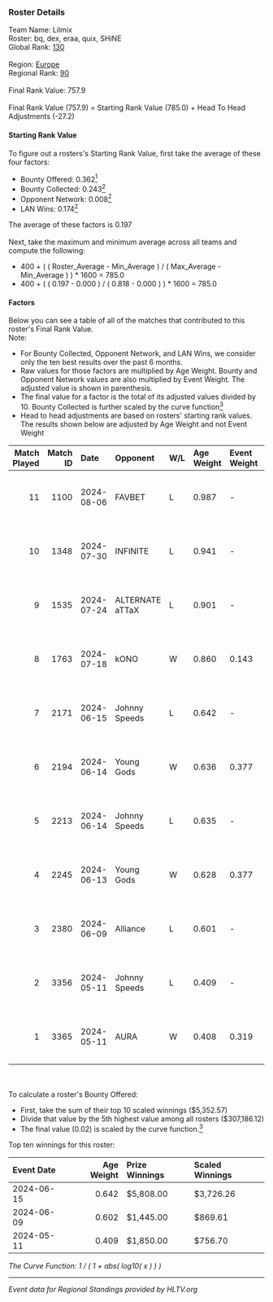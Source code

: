 ### Roster Details<br />
Team Name: Lilmix<br />
Roster: bq, dex, eraa, quix, SHiNE<br />
Global Rank: [130](../../standings_global_2024_09_07.md)<br />
<br />
Region: [Europe]( ../../standings_europe_2024_09_07.md)<br />
Regional Rank: [90]( ../../standings_europe_2024_09_07.md)<br />
<br />
Final Rank Value:  757.9<br />
<br />
Final Rank Value (757.9) = Starting Rank Value (785.0) + Head To Head Adjustments (-27.2)<br />

#### Starting Rank Value<br />
To figure out a rosters's Starting Rank Value, first take the average of these four factors:<br />
- Bounty Offered: 0.362[<sup>1</sup>](#table2)
- Bounty Collected: 0.243[<sup>2</sup>](#table1)
- Opponent Network: 0.008[<sup>2</sup>](#table1)
- LAN Wins: 0.174[<sup>2</sup>](#table1)

The average of these factors is 0.197<br />
<br />
Next, take the maximum and minimum average across all teams and compute the following:<br />
- 400 + ( ( Roster_Average - Min_Average ) / ( Max_Average - Min_Average ) ) * 1600 = 785.0
- 400 + ( ( 0.197 - 0.000 ) / ( 0.818 - 0.000 ) ) * 1600 = 785.0


#### Factors<br />
Below you can see a table of all of the matches that contributed to this roster's Final Rank Value.<br />
Note:<br />

- For Bounty Collected, Opponent Network, and LAN Wins, we consider only the ten best results over the past 6 months.
- Raw values for those factors are multiplied by Age Weight. Bounty and Opponent Network values are also multiplied by Event Weight. The adjusted value is shown in parenthesis.
- The final value for a factor is the total of its adjusted values divided by 10. Bounty Collected is further scaled by the curve function[<sup>3</sup>](#curveFunction)
- Head to head adjustments are based on rosters' starting rank values. The results shown below are adjusted by Age Weight and not Event Weight
<span id="table1"></span><br />


| Match Played | Match ID | Date       | Opponent        | W/L | Age Weight | Event Weight | Bounty Collected | Opponent Network | LAN Wins  | H2H Adj. | Roster                      |
| -: | -: | :- | :- | :- | :- | :- | :- | :- | :- | -: | :- |
|           11 |     1100 | 2024-08-06 | FAVBET          | L   | 0.987      | -            | -                | -                | -         |   -13.22 | bq, dex, eraa, quix, SHiNE  |
|           10 |     1348 | 2024-07-30 | INFINITE        | L   | 0.941      | -            | -                | -                | -         |   -22.16 | bq, dex, L00m1, quix, SHiNE |
|            9 |     1535 | 2024-07-24 | ALTERNATE aTTaX | L   | 0.901      | -            | -                | -                | -         |   -10.64 | bq, dex, L00m1, quix, SHiNE |
|            8 |     1763 | 2024-07-18 | kONO            | W   | 0.860      | 0.143        | 0.025 (0.003)    | 0.550 (0.068)    | 0 (0.000) |    14.45 | bq, dex, L00m1, quix, SHiNE |
|            7 |     2171 | 2024-06-15 | Johnny Speeds   | L   | 0.642      | -            | -                | -                | -         |    -2.59 | bq, dex, poiii, quix, zyyx  |
|            6 |     2194 | 2024-06-14 | Young Gods      | W   | 0.636      | 0.377        | 0.006 (0.001)    | 0.024 (0.006)    | 1 (0.636) |     7.03 | bq, dex, poiii, quix, zyyx  |
|            5 |     2213 | 2024-06-14 | Johnny Speeds   | L   | 0.635      | -            | -                | -                | -         |    -2.54 | bq, dex, poiii, quix, zyyx  |
|            4 |     2245 | 2024-06-13 | Young Gods      | W   | 0.628      | 0.377        | 0.006 (0.001)    | 0.024 (0.006)    | 1 (0.628) |     7.07 | bq, dex, poiii, quix, zyyx  |
|            3 |     2380 | 2024-06-09 | Alliance        | L   | 0.601      | -            | -                | -                | -         |    -8.26 | bq, dex, poiii, quix, zyyx  |
|            2 |     3356 | 2024-05-11 | Johnny Speeds   | L   | 0.409      | -            | -                | -                | -         |    -1.51 | bq, dex, poiii, quix, zyyx  |
|            1 |     3365 | 2024-05-11 | AURA            | W   | 0.408      | 0.319        | 0.013 (0.002)    | 0.041 (0.005)    | 1 (0.408) |     5.21 | bq, dex, poiii, quix, zyyx  |

<br />
<span id="table2"></span><br />
To calculate a roster's Bounty Offered:<br />

- First, take the sum of their top 10 scaled winnings ($5,352.57)
- Divide that value by the 5th highest value among all rosters ($307,186.12)
- The final value (0.02) is scaled by the curve function.[<sup>3</sup>](#curveFunction)

Top ten winnings for this roster:<br />

| Event Date | Age Weight | Prize Winnings | Scaled Winnings |
| :- | -: | :- | :- |
| 2024-06-15 |      0.642 | $5,808.00      | $3,726.26       |
| 2024-06-09 |      0.602 | $1,445.00      | $869.61         |
| 2024-05-11 |      0.409 | $1,850.00      | $756.70         |


<span id="curveFunction"></span>_The Curve Function: 1 / ( 1 + abs( log10( x ) ) )_<br />

---
_Event data for Regional Standings provided by HLTV.org_<br />
